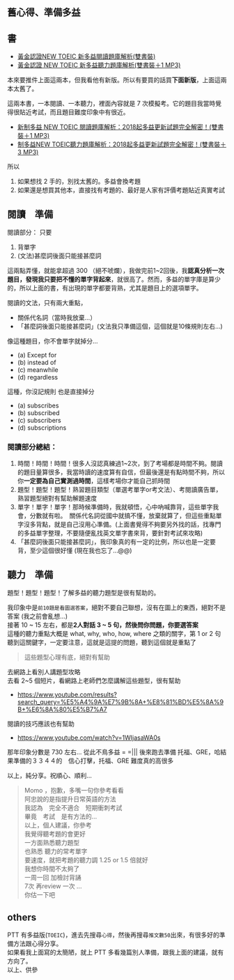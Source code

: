 ## 舊心得、準備多益

## 書
- [黃金認證NEW TOEIC 新多益閱讀題庫解析(雙書裝)](https://www.books.com.tw/products/0010474585)
- [黃金認證 NEW TOEIC 新多益聽力題庫解析(雙書裝＋1 MP3)](https://www.books.com.tw/products/0010476624)

本來要推件上面這兩本，但我看他有新版。所以有要買的話買**下面新版**，上面這兩本太舊了。  

這兩本書，一本閱讀、一本聽力，裡面內容就是 7 次模擬考。它的題目我當時覺得很貼近考試，而且題目難度印象中有很近。

- [新制多益 NEW TOEIC 閱讀題庫解析：2018起多益更新試題完全解密！(雙書裝＋1 MP3)](https://www.books.com.tw/products/0010781263)
- [制多益NEW TOEIC聽力題庫解析：2018起多益更新試題完全解密！(雙書裝＋3 MP3)](https://www.books.com.tw/products/0010781401)

所以
1. 如果想找 2 手的，別找太舊的。多益會換考題
2. 如果還是想買其他本，直接找有考題的、最好是人家有評價考題貼近真實考試

## 閱讀　準備

閱讀部分： 只要
1. 背單字
2. (文法)甚麼詞後面只能接甚麼詞

這兩點弄懂，就能拿超過 300 （絕不唬爛），我做完前1~2回後，我**認真分析一次題目，發現我只要把不懂的單字背起來**，就很高了。然而，多益的單字庫是算少的，所以上面的書，有出現的單字都要背熟，尤其是題目上的選項單字。  
  
閱讀的文法，只有兩大重點，
- 關係代名詞（當時我放棄...）
- 「甚麼詞後面只能接甚麼詞」(文法我只準備這個，這個就是10條規則左右...)

像這種題目，你不會單字就掉分... 
- (a) Except for
- (b) instead of
- (c) meanwhile
- (d) regardless

這種，你沒記規則 也是直接掉分
- (a) subscribes
- (b) subscribed
- (c) subscribers
- (d) subscriptions



### 閱讀部分總結：　
1. 時間！時間！時間！很多人沒認真練過1~2次，到了考場都是時間不夠。閱讀的題目量算很多，我當時讀的速度算有自信，但最後還是有點時間不夠，所以你**一定要為自己實測過時間**，這樣考場你才能自己抓時間　　
2. 題型！題型！題型！熟習題目類型（單選考單字or考文法）、考閱讀廣告單，熟習題型絕對有幫助解題速度
3. 單字！單字！單字！那時候準備時，我就頓悟，心中吶喊靠背，這些單字我會，分數就有啦。　關係代名詞從國中就搞不懂，放棄就算了，但這些重點單字沒多背點，就是自己沒用心準備。(上面書覺得不夠要另外找的話，找專門的多益單字整理，不要隨便亂找英文單字書來背，要針對考試來攻略)
4. 「甚麼詞後面只能接甚麼詞」，我印象真的有一定的比例，所以也是一定要背，至少這個很好懂 (現在我也忘了...@@)


## 聽力　準備
題型！題型！題型！了解多益的聽力題型是很有幫助的。  

我印象中是`前10題是看圖選答案`，絕對不要自己聯想，沒有在圖上的東西，絕對不是答案 (我之前會亂想...)   
接著 10 ~ 15 左右，都是**2人對話 3 ~ 5 句，然後問你問題，你要選答案**  
這種的聽力重點大概是 what, why, who, how, where 之類的關字，第 1 or 2 句聽到這關鍵字，一定要注意，這就是這提的問題，聽到這個就是重點了  

> 這些題型心理有底，絕對有幫助

去網路上看別人講題型攻略  
去看 2~5 個短片，看網路上老師們怎麼講解這些題型，很有幫助
- https://www.youtube.com/results?search_query=%E5%A4%9A%E7%9B%8A+%E8%81%BD%E5%8A%9B+%E6%8A%80%E5%B7%A7

閱讀的技巧應該也有幫助
- https://www.youtube.com/watch?v=1WIjasaWA0s


那年印象分數是 730 左右...  從此不鳥多益 = =|||  後來跑去準備 托福、GRE，哈結果準備的３３４４的　信心打擊，托福、GRE 難度真的高很多

以上，純分享。祝順心、順利... 


>Momo ，抱歉，多嘴一句你參考看看  
>阿忠說的是指提升日常英語的方法  
>我認為　完全不適合　短期衝刺考試  
>畢竟　考試　是有方法的...  
>以上，個人建議，你參考  
>我覺得聽考題的會更好  
>一方面熟悉聽力題型  
>也熟悉 聽力的常考單字  
>要速度，就把考題的聽力調 1.25 or 1.5 倍就好  
>我想你時間不太夠了  
>一周一回  加檢討背誦  
>7次   再review 一次 ...  
>你估一下吧  

## others
PTT 有多益版(`TOEIC`)，進去先搜尋`心得`，然後再搜尋`推文數50`出來，有很多好的準備方法跟心得分享。  
如果看我上面寫的太簡陋，就上 PTT 多看幾篇別人準備，跟我上面的建議，就有方向了。  
以上、供參
